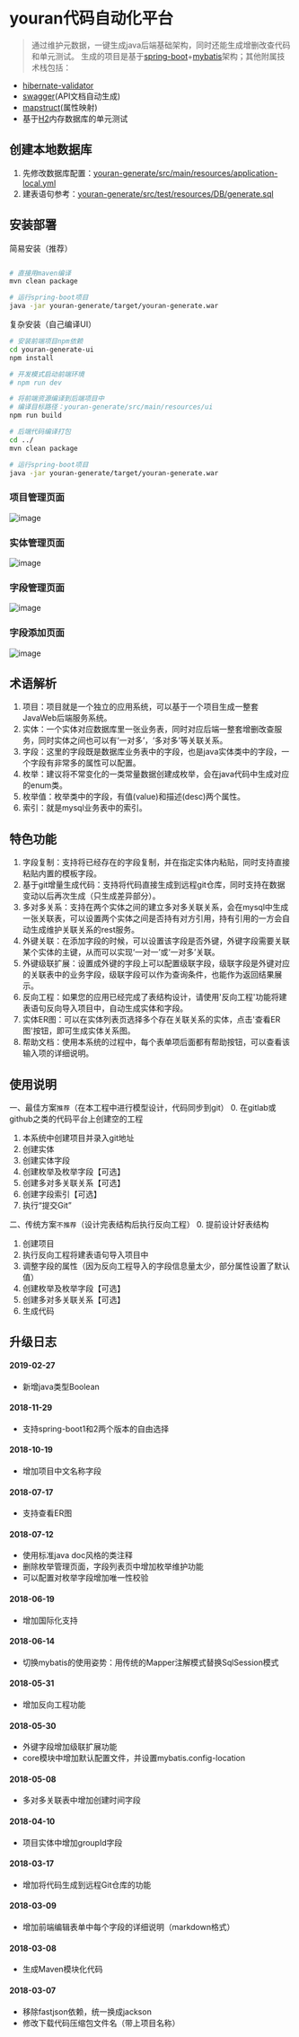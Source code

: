 # youran代码自动化平台

> 通过维护元数据，一键生成java后端基础架构，同时还能生成增删改查代码和单元测试。
生成的项目是基于[spring-boot](https://spring.io/projects/spring-boot/)+[mybatis](http://www.mybatis.org/mybatis-3/)架构；其他附属技术栈包括：
- [hibernate-validator](http://hibernate.org/validator/releases/)
- [swagger](https://swagger.io/)(API文档自动生成)
- [mapstruct](http://mapstruct.org/)(属性映射)
- 基于[H2](http://www.h2database.com)内存数据库的单元测试

## 创建本地数据库
1. 先修改数据库配置：[youran-generate/src/main/resources/application-local.yml](./youran-generate/src/main/resources/application-local.yml)
2. 建表语句参考：[youran-generate/src/test/resources/DB/generate.sql](./youran-generate/src/test/resources/DB/generate.sql)

## 安装部署

简易安装（推荐）
``` bash

# 直接用maven编译
mvn clean package

# 运行spring-boot项目
java -jar youran-generate/target/youran-generate.war

```

复杂安装（自己编译UI）
``` bash
# 安装前端项目npm依赖
cd youran-generate-ui
npm install

# 开发模式启动前端环境
# npm run dev

# 将前端资源编译到后端项目中
# 编译目标路径：youran-generate/src/main/resources/ui
npm run build

# 后端代码编译打包
cd ../
mvn clean package

# 运行spring-boot项目
java -jar youran-generate/target/youran-generate.war

```
### 项目管理页面
![image](doc/image1.png)
### 实体管理页面
![image](doc/image2.png)
### 字段管理页面
![image](doc/image3.png)
### 字段添加页面
![image](doc/image4.png)


## 术语解析
1. 项目：项目就是一个独立的应用系统，可以基于一个项目生成一整套JavaWeb后端服务系统。
2. 实体：一个实体对应数据库里一张业务表，同时对应后端一整套增删改查服务，同时实体之间也可以有‘一对多’，‘多对多’等关联关系。
3. 字段：这里的字段既是数据库业务表中的字段，也是java实体类中的字段，一个字段有非常多的属性可以配置。
4. 枚举：建议将不常变化的一类常量数据创建成枚举，会在java代码中生成对应的enum类。
5. 枚举值：枚举类中的字段，有值(value)和描述(desc)两个属性。
6. 索引：就是mysql业务表中的索引。


## 特色功能
1. 字段复制：支持将已经存在的字段复制，并在指定实体内粘贴，同时支持直接粘贴内置的模板字段。
2. 基于git增量生成代码：支持将代码直接生成到远程git仓库，同时支持在数据变动以后再次生成（只生成差异部分）。
3. 多对多关系：支持在两个实体之间的建立多对多关联关系，会在mysql中生成一张关联表，可以设置两个实体之间是否持有对方引用，持有引用的一方会自动生成维护关联关系的rest服务。
4. 外键关联：在添加字段的时候，可以设置该字段是否外键，外键字段需要关联某个实体的主键，从而可以实现‘一对一’或‘一对多’关联。
5. 外键级联扩展：设置成外键的字段上可以配置级联字段，级联字段是外键对应的关联表中的业务字段，级联字段可以作为查询条件，也能作为返回结果展示。
6. 反向工程：如果您的应用已经完成了表结构设计，请使用'反向工程'功能将建表语句反向导入项目中，自动生成实体和字段。
7. 实体ER图：可以在实体列表页选择多个存在关联关系的实体，点击'查看ER图'按钮，即可生成实体关系图。
8. 帮助文档：使用本系统的过程中，每个表单项后面都有帮助按钮，可以查看该输入项的详细说明。

## 使用说明

一、最佳方案`推荐`（在本工程中进行模型设计，代码同步到git）
0. 在gitlab或github之类的代码平台上创建空的工程
1. 本系统中创建项目并录入git地址
2. 创建实体
3. 创建实体字段
4. 创建枚举及枚举字段【可选】
5. 创建多对多关联关系【可选】
6. 创建字段索引【可选】
7. 执行“提交Git”


二、传统方案`不推荐`（设计完表结构后执行反向工程）
0. 提前设计好表结构
1. 创建项目
2. 执行反向工程将建表语句导入项目中
3. 调整字段的属性（因为反向工程导入的字段信息量太少，部分属性设置了默认值）
4. 创建枚举及枚举字段【可选】
5. 创建多对多关联关系【可选】
7. 生成代码


## 升级日志

#### 2019-02-27
- 新增java类型Boolean

#### 2018-11-29
- 支持spring-boot1和2两个版本的自由选择

#### 2018-10-19
- 增加项目中文名称字段

#### 2018-07-17
- 支持查看ER图

#### 2018-07-12
- 使用标准java doc风格的类注释
- 删除枚举管理页面，字段列表页中增加枚举维护功能
- 可以配置对枚举字段增加唯一性校验

#### 2018-06-19
- 增加国际化支持

#### 2018-06-14
- 切换mybatis的使用姿势：用传统的Mapper注解模式替换SqlSession模式

#### 2018-05-31
- 增加反向工程功能

#### 2018-05-30
- 外键字段增加级联扩展功能
- core模块中增加默认配置文件，并设置mybatis.config-location

#### 2018-05-08
- 多对多关联表中增加创建时间字段

#### 2018-04-10
- 项目实体中增加groupId字段

#### 2018-03-17
- 增加将代码生成到远程Git仓库的功能

#### 2018-03-09
- 增加前端编辑表单中每个字段的详细说明（markdown格式）

#### 2018-03-08
- 生成Maven模块化代码

#### 2018-03-07
- 移除fastjson依赖，统一换成jackson
- 修改下载代码压缩包文件名（带上项目名称）
